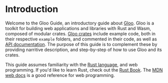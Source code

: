 # Introduction

Welcome to the Gloo Guide, an introductory guide about [Gloo](https://github.com/rustwasm/gloo).
Gloo is a toolkit for building web applications and libraries with Rust and Wasm, composed of 
modular crates. [Gloo crates](https://github.com/rustwasm/gloo/tree/master/crates)
include example code, both in their respective `example` folders, and commented in their code, as well
as [API documentation](https://docs.rs/gloo/). The purpose of this guide is to complement these 
by providing narritive description, 
and step-by-step of how to use Gloo and its crates.
 
This guide assumes familiarity with the [Rust language](https://www.rust-lang.org/), and web programming. 
If you'd like to learn Rust,
check out the [Rust Book](https://doc.rust-lang.org/book/index.html). The [MDN web docs](https://developer.mozilla.org/en-US/)
is a good reference for web programming.